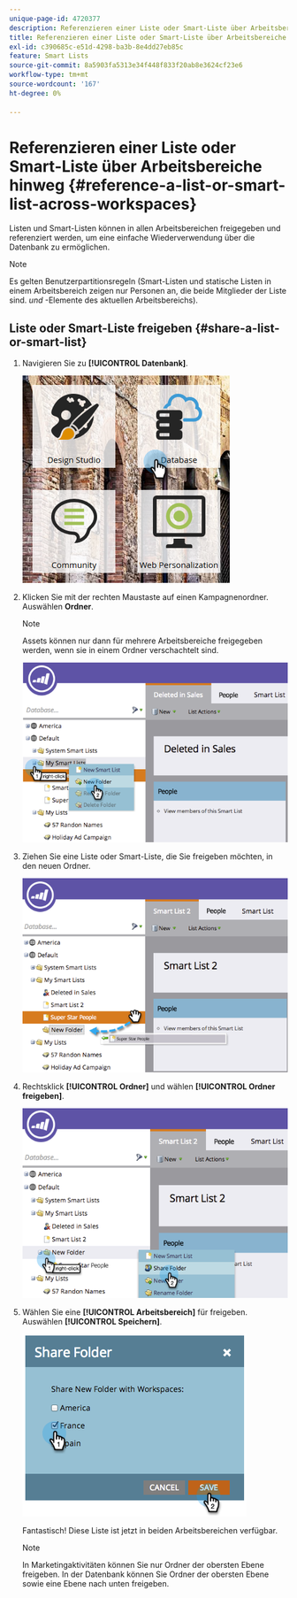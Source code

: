```yaml
---
unique-page-id: 4720377
description: Referenzieren einer Liste oder Smart-Liste über Arbeitsbereiche hinweg - Marketo Docs - Produktdokumentation
title: Referenzieren einer Liste oder Smart-Liste über Arbeitsbereiche hinweg
exl-id: c390685c-e51d-4298-ba3b-8e4dd27eb85c
feature: Smart Lists
source-git-commit: 8a5903fa5313e34f448f833f20ab8e3624cf23e6
workflow-type: tm+mt
source-wordcount: '167'
ht-degree: 0%

---
```


# Referenzieren einer Liste oder Smart-Liste über Arbeitsbereiche hinweg {#reference-a-list-or-smart-list-across-workspaces}

Listen und Smart-Listen können in allen Arbeitsbereichen freigegeben und referenziert werden, um eine einfache Wiederverwendung über die Datenbank zu ermöglichen.

>[!NOTE]
>
>Es gelten Benutzerpartitionsregeln (Smart-Listen und statische Listen in einem Arbeitsbereich zeigen nur Personen an, die beide Mitglieder der Liste sind. _und_ -Elemente des aktuellen Arbeitsbereichs).

## Liste oder Smart-Liste freigeben {#share-a-list-or-smart-list}

1. Navigieren Sie zu **[!UICONTROL Datenbank]**.

   ![](assets/db-1.png)

1. Klicken Sie mit der rechten Maustaste auf einen Kampagnenordner. Auswählen **Ordner**.

   >[!NOTE]
   >
   >Assets können nur dann für mehrere Arbeitsbereiche freigegeben werden, wenn sie in einem Ordner verschachtelt sind.

   ![](assets/two-4.png)

1. Ziehen Sie eine Liste oder Smart-Liste, die Sie freigeben möchten, in den neuen Ordner.

   ![](assets/three-4.png)

1. Rechtsklick **[!UICONTROL Ordner]** und wählen **[!UICONTROL Ordner freigeben]**.

   ![](assets/four-3.png)

1. Wählen Sie eine **[!UICONTROL Arbeitsbereich]** für freigeben. Auswählen **[!UICONTROL Speichern]**.

   ![](assets/image2014-12-9-15-3a37-3a25.png)

   Fantastisch! Diese Liste ist jetzt in beiden Arbeitsbereichen verfügbar.

   >[!NOTE]
   >
   >In Marketingaktivitäten können Sie nur Ordner der obersten Ebene freigeben. In der Datenbank können Sie Ordner der obersten Ebene sowie eine Ebene nach unten freigeben.
